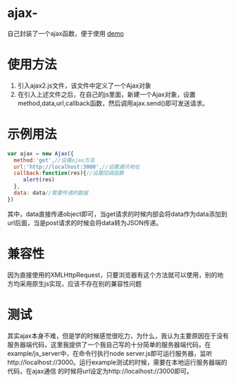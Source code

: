 # ajax-
自己封装了一个ajax函数，便于使用
[demo](http://blog.xiaoboma.com/ajax-/)

# 使用方法
1. 引入ajax2.js文件，该文件中定义了一个Ajax对象
2. 在引入上述文件之后，在自己的js里面，新建一个Ajax对象，设置method,data,url,callback函数，然后调用ajax.send()即可发送请求。

# 示例用法

```js
var ajax = new Ajax({
  method:'get',//设置ajax方法
  url:'http://localhost:3000',//设置通讯地址
  callback:function(res){//设置回调函数
     alert(res)
  },
  data: data//需要传递的数据
})
```
其中，data直接传递object即可，当get请求的时候内部会将data作为data添加到url后面，当是post请求的时候会将data转为JSON传递。
# 兼容性
因为直接使用的XMLHttpRequest，只要浏览器有这个方法就可以使用，别的地方均采用原生js实现，应该不存在别的兼容性问题

# 测试
其实ajax本身不难，但是学的时候感觉很吃力，为什么，我认为主要原因在于没有服务器端代码，这里我提供了一个我自己写的十分简单的服务器端代码，在
example/js_server中，在命令行执行node server.js即可运行服务器，监听http://localhost://3000。运行example测试的时候，需要在本地运行服务器端的代码，在ajax通信
的时候将url设定为http://localhost://3000即可。
